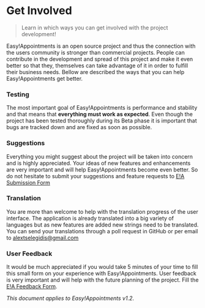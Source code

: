 # Get Involved

> Learn in which ways you can get involved with the project development!

Easy!Appointments is an open source project and thus the connection with the users community is stronger than commercial projects. People can contribute in the development and spread of this project and make it even better so that they, themselves can take advantage of it in order to fulfill their business needs. Bellow are described the ways that you can help Easy!Appointments get better.

### Testing 
The most important goal of Easy!Appointments is performance and stability and that means that **everything must work as expected**. Even though the project has been tested thoroughly during its Beta phase it is important that bugs are tracked down and are fixed as soon as possible. 

### Suggestions 
Everything you might suggest about the project will be taken into concern and is highly appreciated. Your ideas of new features and enhancements are very important and will help Easy!Appointments become even better. So do not hesitate to submit your suggestions and feature requests to [E!A Submission Form](http://easyappointments.org/submission.php)

### Translation 
You are more than welcome to help with the translation progress of the user interface. The application is already translated into a big variety of languages but as new features are added new strings need to be translated. You can send your translations through a poll request in GitHub or per email to [alextselegidis@gmail.com](mailto:alextselegidis@gmail.com)

### User Feedback
It would be much appreciated if you would take 5 minutes of your time to fill this small form on your experience with Easy!Appointments. User feedback is very important and will help with the future planning of the project. Fill the [E!A Feedback Form](https://docs.google.com/forms/d/15dw1jl7lUgw4q-XXMn13Gx_e8zJxAiyWYMOdqtZqIHU/viewform).

*This document applies to Easy!Appointments v1.2*.
